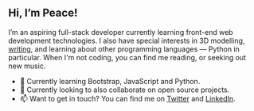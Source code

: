 ## Hi, I’m Peace!
I’m an aspiring full-stack developer currently learning front-end web development technologies. I also have special interests in 3D modelling, [writing](https://thatpeacegirl.hashnode.dev/), and learning about other programming languages  — Python in particular. When I'm not coding, you can find me reading, or seeking out new music.

- 🌱 Currently learning Bootstrap, JavaScript and Python.
- 💞️ Currently looking to also collaborate on open source projects.
- 📫 Want to get in touch? You can find me on [Twitter](https://twitter.com/__thatpeacegirl) and [LinkedIn](https://www.linkedin.com/in/peace-adamson/).

<!---
thatpeacegirl/thatpeacegirl is a ✨ special ✨ repository because its `README.md` (this file) appears on your GitHub profile.
You can click the Preview link to take a look at your changes.
--->
